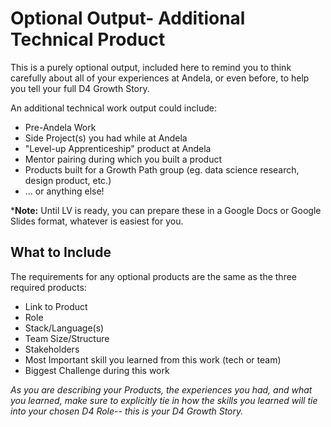 # Optional Output- Additional Technical Product
This is a purely optional output, included here to remind you to think carefully about all of your experiences at Andela, or even before, to help you tell your full D4 Growth Story.

An additional technical work output could include: 
- Pre-Andela Work
- Side Project(s) you had while at Andela
- "Level-up Apprenticeship" product at Andela
- Mentor pairing during which you built a product
- Products built for a Growth Path group (eg. data science research, design product, etc.) 
- ... or anything else! 

***Note:** Until LV is ready, you can prepare these in a Google Docs or Google Slides format, whatever is easiest for you. 

## What to Include
The requirements for any optional products are the same as the three required products: 
- Link to Product
- Role
- Stack/Language(s)
- Team Size/Structure
- Stakeholders
- Most Important skill you learned from this work (tech or team)
- Biggest Challenge during this work

*As you are describing your Products, the experiences you had, and what you learned, make sure to explicitly tie in how the skills you learned will tie into your chosen D4 Role-- this is your D4 Growth Story.*
